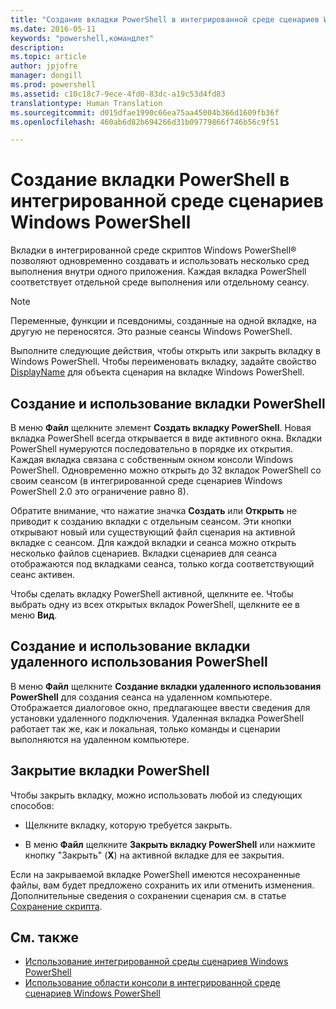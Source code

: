 ```yaml
---
title: "Создание вкладки PowerShell в интегрированной среде сценариев Windows PowerShell"
ms.date: 2016-05-11
keywords: "powershell,командлет"
description: 
ms.topic: article
author: jpjofre
manager: dongill
ms.prod: powershell
ms.assetid: c10c18c7-9ece-4fd0-83dc-a19c53d4fd83
translationtype: Human Translation
ms.sourcegitcommit: d015dfae1990c66ea75aa45004b366d1609fb36f
ms.openlocfilehash: 460ab6d82b694266d31b09779866f746b56c9f51

---
```


# Создание вкладки PowerShell в интегрированной среде сценариев Windows PowerShell
Вкладки в интегрированной среде скриптов Windows PowerShell® позволяют одновременно создавать и использовать несколько сред выполнения внутри одного приложения. Каждая вкладка PowerShell соответствует отдельной среде выполнения или отдельному сеансу.

> [!NOTE]
> Переменные, функции и псевдонимы, созданные на одной вкладке, на другую не переносятся. Это разные сеансы Windows PowerShell.

Выполните следующие действия, чтобы открыть или закрыть вкладку в Windows PowerShell. Чтобы переименовать вкладку, задайте свойство [DisplayName](The-PowerShellTab-Object.md#Displayname) для объекта сценария на вкладке Windows PowerShell.

## Создание и использование вкладки PowerShell
В меню **Файл** щелкните элемент **Создать вкладку PowerShell**. Новая вкладка PowerShell всегда открывается в виде активного окна. Вкладки PowerShell нумеруются последовательно в порядке их открытия. Каждая вкладка связана с собственным окном консоли Windows PowerShell. Одновременно можно открыть до 32 вкладок PowerShell со своим сеансом (в интегрированной среде сценариев Windows PowerShell 2.0 это ограничение равно 8).

Обратите внимание, что нажатие значка **Создать** или **Открыть** не приводит к созданию вкладки с отдельным сеансом.  Эти кнопки открывают новый или существующий файл сценария на активной вкладке с сеансом. Для каждой вкладки и сеанса можно открыть несколько файлов сценариев. Вкладки сценариев для сеанса отображаются под вкладками сеанса, только когда соответствующий сеанс активен.

Чтобы сделать вкладку PowerShell активной, щелкните ее. Чтобы выбрать одну из всех открытых вкладок PowerShell, щелкните ее в меню **Вид**.

## Создание и использование вкладки удаленного использования PowerShell
В меню **Файл** щелкните **Создание вкладки удаленного использования PowerShell** для создания сеанса на удаленном компьютере. Отображается диалоговое окно, предлагающее ввести сведения для установки удаленного подключения. Удаленная вкладка PowerShell работает так же, как и локальная, только команды и сценарии выполняются на удаленном компьютере.

## Закрытие вкладки PowerShell
Чтобы закрыть вкладку, можно использовать любой из следующих способов:

-   Щелкните вкладку, которую требуется закрыть.

-   В меню **Файл** щелкните **Закрыть вкладку PowerShell** или нажмите кнопку "Закрыть" (**X**) на активной вкладке для ее закрытия.

Если на закрываемой вкладке PowerShell имеются несохраненные файлы, вам будет предложено сохранить их или отменить изменения. Дополнительные сведения о сохранении сценария см. в статье [Сохранение скрипта](https://technet.microsoft.com/library/162f594d-efd3-4234-9960-45e56e6eadc8).

## См. также
- [Использование интегрированной среды сценариев Windows PowerShell](Using-the-Windows-PowerShell-ISE.md)
- [Использование области консоли в интегрированной среде сценариев Windows PowerShell](How-to-Use-the-Console-Pane-in-the-Windows-PowerShell-ISE.md)




<!--HONumber=Sep16_HO3-->


